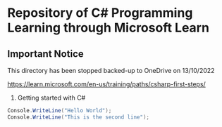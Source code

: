 # Repository of C# Programming Learning through Microsoft Learn

## Important Notice

This directory has been stopped backed-up to OneDrive on 13/10/2022

https://learn.microsoft.com/en-us/training/paths/csharp-first-steps/

1. Getting started with C#

```C#
Console.WriteLine("Hello World");
Console.WriteLine("This is the second line");
```
